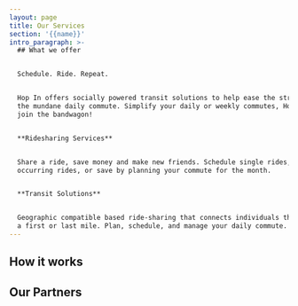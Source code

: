 ```yaml
---
layout: page
title: Our Services
section: '{{name}}'
intro_paragraph: >-
  ## What we offer


  Schedule. Ride. Repeat.


  Hop In offers socially powered transit solutions to help ease the stresses of
  the mundane daily commute. Simplify your daily or weekly commutes, Hop In and
  join the bandwagon!


  **Ridesharing Services**


  Share a ride, save money and make new friends. Schedule single rides, weekly
  occurring rides, or save by planning your commute for the month.


  **Transit Solutions**


  Geographic compatible based ride-sharing that connects individuals that share
  a first or last mile. Plan, schedule, and manage your daily commute.
---
```

## How it works



## Our Partners
